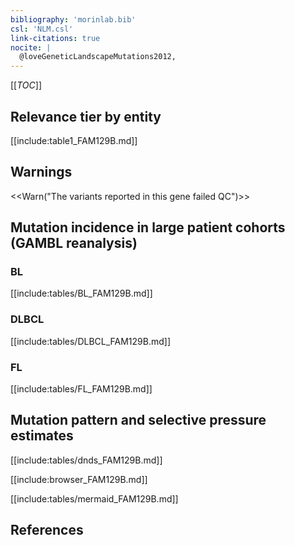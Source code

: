 ```yaml
---
bibliography: 'morinlab.bib'
csl: 'NLM.csl'
link-citations: true
nocite: |
  @loveGeneticLandscapeMutations2012, 
---
```

[[_TOC_]]


## Relevance tier by entity

[[include:table1_FAM129B.md]]

## Warnings

<<Warn("The variants reported in this gene failed QC")>>

## Mutation incidence in large patient cohorts (GAMBL reanalysis)

### BL
[[include:tables/BL_FAM129B.md]]

### DLBCL
[[include:tables/DLBCL_FAM129B.md]]

### FL
[[include:tables/FL_FAM129B.md]]

## Mutation pattern and selective pressure estimates

[[include:tables/dnds_FAM129B.md]]

[[include:browser_FAM129B.md]]

[[include:tables/mermaid_FAM129B.md]]

## References
